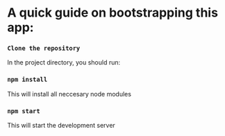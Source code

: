 # A quick guide on bootstrapping this app:

### `Clone the repository`

In the project directory, you should run:

### `npm install`

This will install all neccesary node modules

### `npm start`

This will start the development server
